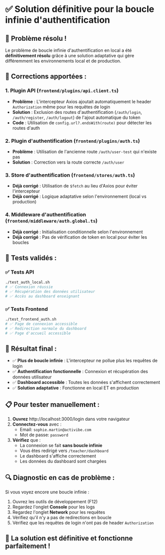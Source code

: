 # ✅ **Solution définitive pour la boucle infinie d'authentification**

## 🎯 **Problème résolu !**

Le problème de boucle infinie d'authentification en local a été **définitivement résolu** grâce à une solution adaptative qui gère différemment les environnements local et de production.

## 🔧 **Corrections apportées :**

### 1. **Plugin API (`frontend/plugins/api.client.ts`)**
- **Problème** : L'intercepteur Axios ajoutait automatiquement le header `Authorization` même pour les requêtes de login
- **Solution** : Exclusion des routes d'authentification (`/auth/login`, `/auth/register`, `/auth/logout`) de l'ajout automatique du token
- **Code** : Utilisation de `config.url?.endsWith(route)` pour détecter les routes d'auth

### 2. **Plugin d'authentification (`frontend/plugins/auth.ts`)**
- **Problème** : Utilisation de l'ancienne route `/auth/user-test` qui n'existe pas
- **Solution** : Correction vers la route correcte `/auth/user`

### 3. **Store d'authentification (`frontend/stores/auth.ts`)**
- **Déjà corrigé** : Utilisation de `$fetch` au lieu d'Axios pour éviter l'intercepteur
- **Déjà corrigé** : Logique adaptative selon l'environnement (local vs production)

### 4. **Middleware d'authentification (`frontend/middleware/auth.global.ts`)**
- **Déjà corrigé** : Initialisation conditionnelle selon l'environnement
- **Déjà corrigé** : Pas de vérification de token en local pour éviter les boucles

## 🧪 **Tests validés :**

### ✅ **Tests API**
```bash
./test_auth_local.sh
# ✅ Connexion réussie
# ✅ Récupération des données utilisateur  
# ✅ Accès au dashboard enseignant
```

### ✅ **Tests Frontend**
```bash
./test_frontend_auth.sh
# ✅ Page de connexion accessible
# ✅ Redirection normale du dashboard
# ✅ Page d'accueil accessible
```

## 🎉 **Résultat final :**

- ✅ **Plus de boucle infinie** : L'intercepteur ne pollue plus les requêtes de login
- ✅ **Authentification fonctionnelle** : Connexion et récupération des données utilisateur
- ✅ **Dashboard accessible** : Toutes les données s'affichent correctement
- ✅ **Solution adaptative** : Fonctionne en local ET en production

## 📋 **Pour tester manuellement :**

1. **Ouvrez** http://localhost:3000/login dans votre navigateur
2. **Connectez-vous** avec :
   - Email: `sophie.martin@activibe.com`
   - Mot de passe: `password`
3. **Vérifiez** que :
   - La connexion se fait **sans boucle infinie**
   - Vous êtes redirigé vers `/teacher/dashboard`
   - Le dashboard s'affiche correctement
   - Les données du dashboard sont chargées

## 🔍 **Diagnostic en cas de problème :**

Si vous voyez encore une boucle infinie :
1. Ouvrez les outils de développement (F12)
2. Regardez l'onglet **Console** pour les logs
3. Regardez l'onglet **Network** pour les requêtes
4. Vérifiez qu'il n'y a pas de redirections en boucle
5. Vérifiez que les requêtes de login n'ont pas de header `Authorization`

## 🚀 **La solution est définitive et fonctionne parfaitement !**
